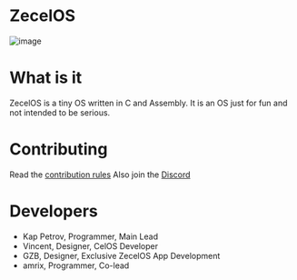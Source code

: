 # ZecelOS
![image](https://github.com/KapPetrovTheGuy/ZecelOS/assets/123942802/0aef9f14-0cde-4551-90a6-dbfa2b8ac97c)

# What is it
ZecelOS is a tiny OS written in C and Assembly.
It is an OS just for fun and not intended to be
serious.

# Contributing
Read the [contribution rules](doc/CONTRIBUTING.md)
Also join the [Discord](https://discord.gg/XKJHHJe5cj)

# Developers
* Kap Petrov, Programmer, Main Lead
* Vincent, Designer, CelOS Developer
* GZB, Designer, Exclusive ZecelOS App Development
* amrix, Programmer, Co-lead
